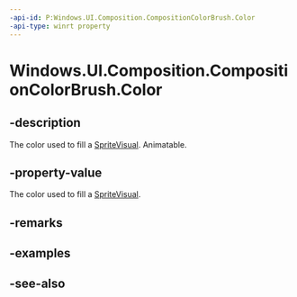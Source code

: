 ```yaml
---
-api-id: P:Windows.UI.Composition.CompositionColorBrush.Color
-api-type: winrt property
---
```


<!-- Property syntax
public Windows.UI.Color Color { get;  set; }
-->

# Windows.UI.Composition.CompositionColorBrush.Color

## -description
The color used to fill a [SpriteVisual](spritevisual.md). Animatable.



## -property-value
The color used to fill a [SpriteVisual](spritevisual.md).

## -remarks

## -examples

## -see-also

